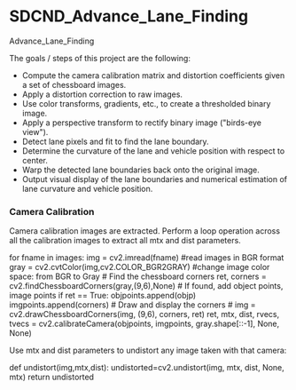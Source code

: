 # SDCND_Advance_Lane_Finding
Advance_Lane_Finding

The goals / steps of this project are the following:

* Compute the camera calibration matrix and distortion coefficients given a set of chessboard images.
* Apply a distortion correction to raw images.
* Use color transforms, gradients, etc., to create a thresholded binary image.
* Apply a perspective transform to rectify binary image ("birds-eye view").
* Detect lane pixels and fit to find the lane boundary.
* Determine the curvature of the lane and vehicle position with respect to center.
* Warp the detected lane boundaries back onto the original image.
* Output visual display of the lane boundaries and numerical estimation of lane curvature and vehicle position.

### Camera Calibration

Camera calibration images are extracted. 
Perform a loop operation across all the calibration images to extract all mtx and dist parameters.

for fname in images:
    img = cv2.imread(fname) #read images in BGR format
    gray = cv2.cvtColor(img,cv2.COLOR_BGR2GRAY) #change image color space: from BGR to Gray
    # Find the chessboard corners
    ret, corners = cv2.findChessboardCorners(gray,(9,6),None)
    # If found, add object points, image points
    if ret == True:
        objpoints.append(objp)
        imgpoints.append(corners)
        # Draw and display the corners
        # img = cv2.drawChessboardCorners(img, (9,6), corners, ret)
ret, mtx, dist, rvecs, tvecs = cv2.calibrateCamera(objpoints, imgpoints, gray.shape[::-1], None, None)



Use mtx and dist parameters to undistort any image taken with that camera:

def undistort(img,mtx,dist):
    undistorted=cv2.undistort(img, mtx, dist, None, mtx)
    return undistorted
